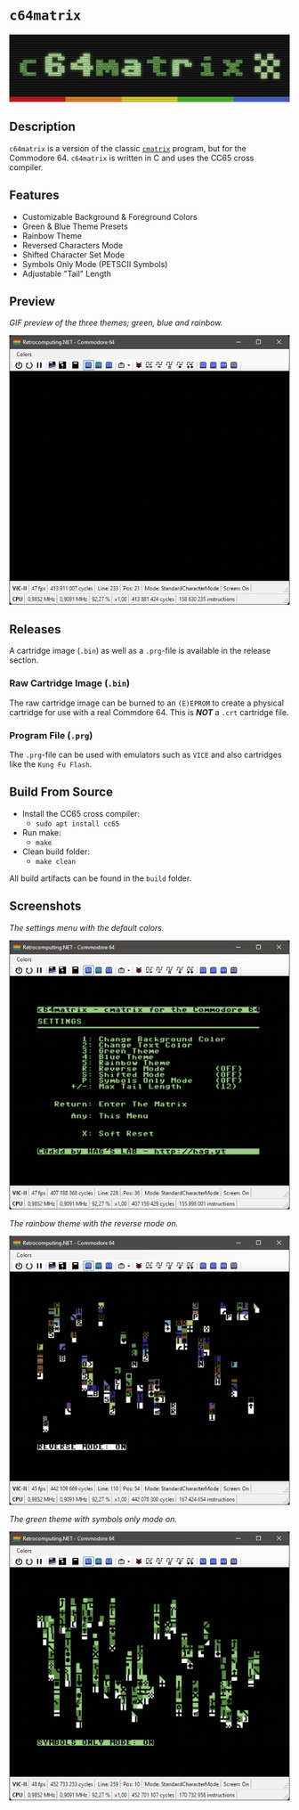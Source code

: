 # `c64matrix`

![](label/04.png)

## Description

`c64matrix` is a version of the classic [`cmatrix`](https://www.asty.org/cmatrix/) program, but for the Commodore 64. `c64matrix` is written in C and uses the CC65 cross compiler.


## Features

- Customizable Background & Foreground Colors
- Green & Blue Theme Presets
- Rainbow Theme
- Reversed Characters Mode
- Shifted Character Set Mode
- Symbols Only Mode (PETSCII Symbols)
- Adjustable "Tail" Length


## Preview

*GIF preview of the three themes; green, blue and rainbow.*

![](screenshots/00.gif)


## Releases

A cartridge image (`.bin`) as well as a `.prg`-file is available in the release section.

### Raw Cartridge Image (`.bin`)

The raw cartridge image can be burned to an `(E)EPROM` to create a physical cartridge for use with a real Commdore 64. This is ***NOT*** a `.crt` cartridge file.

### Program File (`.prg`)

The `.prg`-file can be used with emulators such as `VICE` and also cartridges like the `Kung Fu Flash`.


## Build From Source

- Install the CC65 cross compiler:
  - `sudo apt install cc65`
- Run make:
  - `make`
- Clean build folder:
  - `make clean`

All build artifacts can be found in the `build` folder.


## Screenshots

*The settings menu with the default colors.*

![](screenshots/02.png)

*The rainbow theme with the reverse mode on.*

![](screenshots/03.png)

*The green theme with symbols only mode on.*

![](screenshots/04.png)
